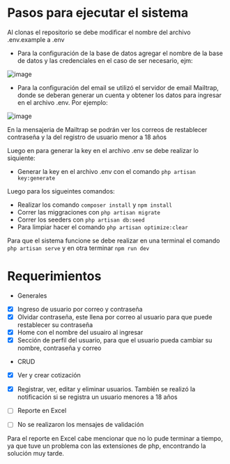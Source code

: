 # Pasos para ejecutar el sistema

  Al clonas el repositorio se debe modificar el nombre del archivo .env.example a .env
  
  - Para la configuración de la base de datos agregar el nombre de la base de datos y las credenciales en el caso de ser necesario, ejm:
  
![image](https://user-images.githubusercontent.com/123708866/224116776-6749bf6d-5fb8-41ba-8d24-c90fc7a0c6b8.png)
  
  - Para la configuración del email se utilizó el servidor de email Mailtrap, donde se deberan generar un cuenta y obtener los datos para ingresar en el archivo .env. Por ejemplo:

![image](https://user-images.githubusercontent.com/123708866/224116890-64fbc6a4-7ba8-439a-a095-547f3a3cad2f.png)
  
  En la mensajeria de Mailtrap se podrán ver los correos de restablecer contraseña y la del registro de usuario menor a 18 años
  
  Luego en para generar la key en el archivo .env se debe realizar lo siquiente:
  - Generar la key en el archivo .env con el comando `php artisan key:generate`
   
   Luego para los sigueintes comandos: 
  - Realizar los comando `composer install` y `npm install`
  - Correr las miggraciones con `php artisan migrate`
  - Correr los seeders con `php artisan db:seed`
  - Para limpiar hacer el comando `php artisan optimize:clear`
  
  Para que el sistema funcione se debe realizar en una terminal el comando `php artisan serve` y en otra terminar `npm run dev`

# Requerimientos

- Generales
- [x] Ingreso de usuario por correo y contraseña
- [x] Olvidar contraseña, este llena por correo al usuario para que puede restablecer su contraseña
- [x] Home con el nombre del usuairo al ingresar
- [x] Sección de perfil del usuario, para que el usuario pueda cambiar su nombre, contraseña y correo

- CRUD
- [x] Ver y crear cotización
- [x] Registrar, ver, editar y eliminar usuarios. También se realizó la notificación si se registra un usuario menores a 18 años
- [ ] Reporte en Excel
- [ ] No se realizaron los mensajes de validación


Para el reporte en Excel cabe mencionar que no lo pude terminar a tiempo, ya que tuve un problema con las extensiones de php, encontrando la solución muy tarde.
